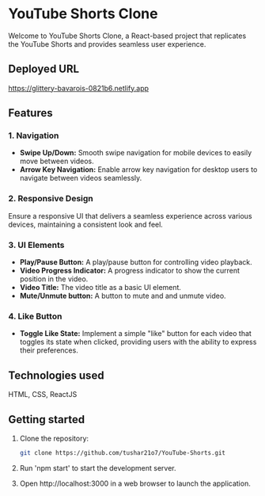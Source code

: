 # YouTube Shorts Clone

Welcome to YouTube Shorts Clone, a React-based project that replicates the YouTube Shorts and provides seamless user experience.

## Deployed URL

https://glittery-bavarois-0821b6.netlify.app

## Features

### 1. Navigation

- **Swipe Up/Down:** Smooth swipe navigation for mobile devices to easily move between videos.
- **Arrow Key Navigation:** Enable arrow key navigation for desktop users to navigate between videos seamlessly.

### 2. Responsive Design

Ensure a responsive UI that delivers a seamless experience across various devices, maintaining a consistent look and feel.

### 3. UI Elements

- **Play/Pause Button:** A play/pause button for controlling video playback.
- **Video Progress Indicator:** A progress indicator to show the current position in the video.
- **Video Title:** The video title as a basic UI element.
- **Mute/Unmute button:** A button to mute and and unmute video.

### 4. Like Button

- **Toggle Like State:** Implement a simple "like" button for each video that toggles its state when clicked, providing users with the ability to express their preferences.

## Technologies used

HTML, CSS, ReactJS

## Getting started

1. Clone the repository:

   ```bash
   git clone https://github.com/tushar21o7/YouTube-Shorts.git
2. Run 'npm start' to start the development server.
3. Open http://localhost:3000 in a web browser to launch the application.
